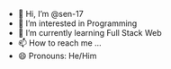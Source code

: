 - 👋 Hi, I’m @sen-17
- 👀 I’m interested in Programming
- 🌱 I’m currently learning Full Stack Web 
- 📫 How to reach me ...
- 😄 Pronouns: He/Him


<!---
sen-17/sen-17 is a ✨ special ✨ repository because its `README.md` (this file) appears on your GitHub profile.
You can click the Preview link to take a look at your changes.
--->
